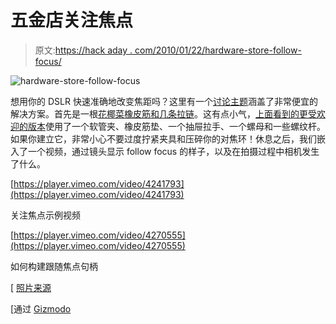 # 五金店关注焦点

> 原文:[https://hack aday . com/2010/01/22/hardware-store-follow-focus/](https://hackaday.com/2010/01/22/hardware-store-follow-focus/)

![](../Images/6a644552e999889bef0c3977164017ac.png "hardware-store-follow-focus")

想用你的 DSLR 快速准确地改变焦距吗？这里有一个[讨论主题](http://www.dvxuser.com/V6/showthread.php?t=192919)涵盖了非常便宜的解决方案。首先是一根[花椰菜橡皮筋和几条拉链](http://hackaday.com/wp-content/uploads/2010/01/zip-tie-follow-focus.jpg)。这有点小气，[上面看到的更受欢迎的版本](http://www.dvxuser.com/V6/showpost.php?s=79aefb8eaf863763914aae96f418f6a2&p=1834032&postcount=4)使用了一个软管夹、橡皮筋垫、一个抽屉拉手、一个螺母和一些螺纹杆。如果你建立它，非常小心不要过度拧紧夹具和压碎你的对焦环！休息之后，我们嵌入了一个视频，通过镜头显示 follow focus 的样子，以及在拍摄过程中相机发生了什么。

[https://player.vimeo.com/video/4241793](https://player.vimeo.com/video/4241793)

关注焦点示例视频

[https://player.vimeo.com/video/4270555](https://player.vimeo.com/video/4270555)

如何构建跟随焦点句柄

[ [照片来源](http://www.flickr.com/photos/ratio/4238371795/in/photostream/)

[通过 [Gizmodo](http://gizmodo.com/5454640/canon-7d-loaded-with-6-diy-follow-focus)